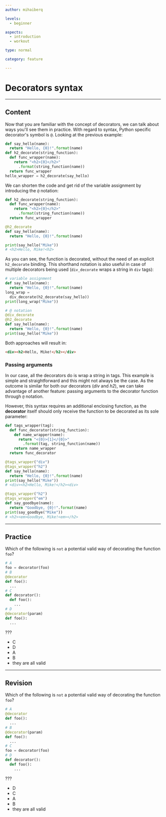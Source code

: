 ```yaml
---
author: mihaiberq

levels:
  - beginner

aspects:
  - introduction
  - workout

type: normal

category: feature

---
```


# Decorators syntax

---
## Content

Now that you are familiar with the concept of decorators, we can talk about ways you'll see them in practice. With regard to syntax, Python specific decorator's symbol is `@`. Looking at the previous example:  
```python
def say_hello(name):
  return "Hello, {0}!".format(name)
def h2_decorate(string_function):
  def func_wrapper(name):
    return "<h2>{0}</h2>"
      .format(string_function(name))
  return func_wrapper
hello_wrapper = h2_decorate(say_hello)
```
We can shorten the code and get rid of the variable assignment by introducing the `@` notation:
```python
def h2_decorate(string_function):
  def func_wrapper(name):
    return "<h2>{0}</h2>"
      .format(string_function(name))
  return func_wrapper

@h2_decorate
def say_hello(name):
  return "Hello, {0}!".format(name)

print(say_hello("Mike"))
# <h2>Hello, Mike!<h2>
```
As you can see, the function is decorated, without the need of an explicit `h2_decorate` binding. This shorthand notation is also useful in case of multiple decorators being used (`div_decorate` wraps a string in `div` tags):
```python
# variable assignment
def say_hello(name):
  return "Hello, {0}!".format(name)
long_wrap =
  div_decorate(h2_decorate(say_hello))
print(long_wrap("Mike"))

# @ notation
@div_decorate
@h2_decorate
def say_hello(name):
  return "Hello, {0}!".format(name)
print(say_hello("Mike"))
```
Both approaches will result in:
```html
<div><h2>Hello, Mike!</h2></div>
```
### Passing arguments

In our case, all the decorators do is wrap a string in tags. This example is simple and straightforward and this might not always be the case. As the outcome is similar for both our decorators (*div* and *h2*), we can take advantage of another feature: passing arguments to the decorator function through `@` notation.

However, this syntax requires an additional enclosing function, as the **decorator** itself should only receive the function to be decorated as its sole parameter:
```python
def tags_wrapper(tag):
  def func_decorator(string_function):
    def name_wrapper(name):
      return "<{0}>{1}</{0}>"
        .format(tag, string_function(name))
    return name_wrapper
  return func_decorator

@tags_wrapper("div")
@tags_wrapper("h2")
def say_hello(name):
  return "Hello, {0}!".format(name)
print(say_hello("Mike"))
# <div><h2>Hello, Mike!</h2><div>

@tags_wrapper("h2")
@tags_wrapper("em")
def say_goodbye(name):
  return "Goodbye, {0}!".format(name)
print(say_goodbye("Mike"))
# <h2><em>Goodbye, Mike!<em></h2>
```

---
## Practice

Which of the following is `not` a potential valid way of decorating the function `foo`?
```python
# A
foo = decorator(foo)
# B
@decorator
def foo():
  ...
# C
def decorator():
  def foo():
    ...
# D
@decorator(param)
def foo():
  ...


```
???

* C
* D
* A
* B
* they are all valid

---
## Revision

Which of the following is `not` a potential valid way of decorating the function `foo`?
```python
# A
@decorator
def foo():
  ...
# B
@decorator(param)
def foo():
  ...
# C
foo = decorator(foo)
# D
def decorator():
  def foo():
    ...
```
???

* D
* C
* A
* B
* they are all valid

 
